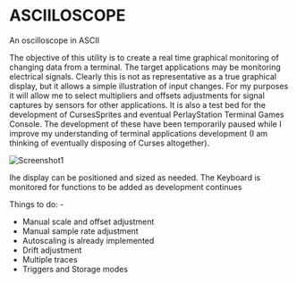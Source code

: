 # ASCIILOSCOPE
An oscilloscope in ASCII

The objective of this utility is to create a real time graphical monitoring of changing data from a terminal. The target applications may be monitoring electrical signals.  Clearly this is not as representative as a true graphical display, but it allows a simple illustration of input changes.  For my purposes it will allow me to select multipliers and offsets adjustments for signal captures by sensors for other applications.  It is also a test bed for the development of CursesSprites and eventual PerlayStation Terminal Games Console.  The development of these have been temporarily paused while I improve my understanding of terminal applications development (I am thinking of eventually disposing of Curses altogether).

![Screenshot1](https://github.com/saiftynet/ASCIILOSCOPE/blob/master/images/asciiloscope.gif)

Ihe display can be positioned and sized as needed. The Keyboard is monitored for functions to be added as development continues

Things to do: -

* Manual scale and offset adjustment
* Manual sample rate adjustment
* Autoscaling is already implemented
* Drift adjustment
* Multiple traces
* Triggers and Storage modes

